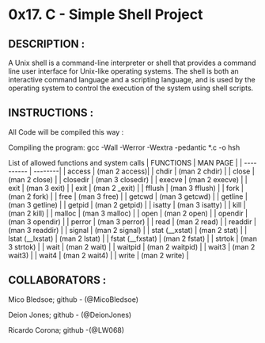 # 0x17. C - Simple Shell Project

## DESCRIPTION :

A Unix shell is a command-line interpreter or shell that provides a command line user interface for Unix-like operating systems. The shell is both an interactive command language and a scripting language, and is used by the operating system to control the execution of the system using shell scripts.

## INSTRUCTIONS :

All Code will be compiled this way :

Compiling the program: gcc -Wall -Werror -Wextra -pedantic *.c -o hsh

 List of allowed functions and system calls
 | FUNCTIONS | MAN PAGE |
 | ---------- | --------|
| access | (man 2 access)|
| chdir | (man 2 chdir) |
| close | (man 2 close) |
| closedir | (man 3 closedir) |
| execve | (man 2 execve) |
| exit | (man 3 exit) |
| exit | (man 2 _exit) |
| fflush | (man 3 fflush) |
| fork | (man 2 fork) |
| free | (man 3 free) |
| getcwd | (man 3 getcwd) |
| getline | (man 3 getline) |
| getpid | (man 2 getpid) |
| isatty | (man 3 isatty) |
| kill | (man 2 kill) |
| malloc | (man 3 malloc) |
| open | (man 2 open) |
| opendir | (man 3 opendir) |
| perror | (man 3 perror) |
| read | (man 2 read) |
| readdir | (man 3 readdir) |
| signal | (man 2 signal) |
| stat (__xstat) | (man 2 stat) |
| lstat (__lxstat) | (man 2 lstat) |
| fstat (__fxstat) | (man 2 fstat) |
| strtok | (man 3 strtok) |
| wait | (man 2 wait) |
| waitpid | (man 2 waitpid) |
| wait3 | (man 2 wait3) |
| wait4 | (man 2 wait4) |
| write | (man 2 write) |

## COLLABORATORS : 

Mico Bledsoe; github - (@MicoBledsoe)

Deion Jones; github - (@DeionJones)

Ricardo Corona; github -(@LW068)
